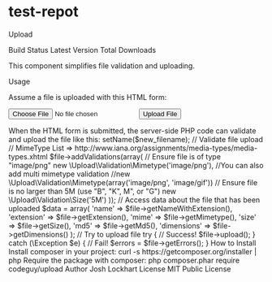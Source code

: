 # test-repot
Upload

Build Status Latest Version Total Downloads

This component simplifies file validation and uploading.

Usage

Assume a file is uploaded with this HTML form:

<form method="POST" enctype="multipart/form-data">
    <input type="file" name="foo" value=""/>
    <input type="submit" value="Upload File"/>
</form>
When the HTML form is submitted, the server-side PHP code can validate and upload the file like this:

<?php
$storage = new \Upload\Storage\FileSystem('/path/to/directory');
$file = new \Upload\File('foo', $storage);

// Optionally you can rename the file on upload
$new_filename = uniqid();
$file->setName($new_filename);

// Validate file upload
// MimeType List => http://www.iana.org/assignments/media-types/media-types.xhtml
$file->addValidations(array(
    // Ensure file is of type "image/png"
    new \Upload\Validation\Mimetype('image/png'),

    //You can also add multi mimetype validation
    //new \Upload\Validation\Mimetype(array('image/png', 'image/gif'))

    // Ensure file is no larger than 5M (use "B", "K", M", or "G")
    new \Upload\Validation\Size('5M')
));

// Access data about the file that has been uploaded
$data = array(
    'name'       => $file->getNameWithExtension(),
    'extension'  => $file->getExtension(),
    'mime'       => $file->getMimetype(),
    'size'       => $file->getSize(),
    'md5'        => $file->getMd5(),
    'dimensions' => $file->getDimensions()
);

// Try to upload file
try {
    // Success!
    $file->upload();
} catch (\Exception $e) {
    // Fail!
    $errors = $file->getErrors();
}
How to Install

Install composer in your project:

curl -s https://getcomposer.org/installer | php
Require the package with composer:

php composer.phar require codeguy/upload
Author

Josh Lockhart

License

MIT Public License
